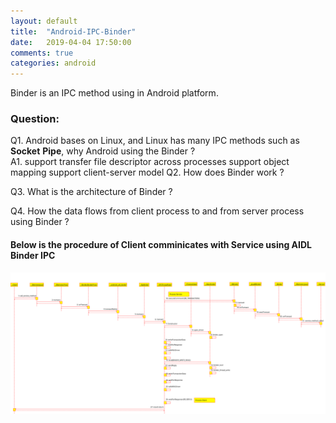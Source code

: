 ```yaml
---
layout: default
title:  "Android-IPC-Binder"
date:   2019-04-04 17:50:00
comments: true
categories: android
---
```


Binder is an IPC method using in Android platform.  

### Question:  
Q1. Android bases on Linux, and Linux has many IPC methods such as **Socket** **Pipe**, why Android using the Binder ?  
A1. support transfer file descriptor across processes
    support object mapping
    support client-server model
Q2. How does Binder work ?  


Q3. What is the architecture of Binder ?  


Q4. How the data flows from client process to and from server process using Binder ?  


#### Below is the procedure of Client comminicates with Service using AIDL Binder IPC  

![Android IPC Procedure](/images/IPC.svg)

